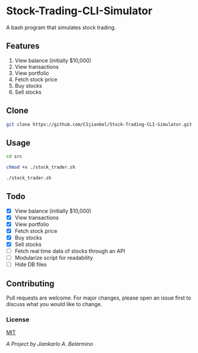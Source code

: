 # Stock-Trading-CLI-Simulator

A bash program that simulates stock trading. 

## Features

1. View balance (initially $10,000)
2. View transactions
3. View portfolio
4. Fetch stock price
5. Buy stocks 
6. Sell stocks 

## Clone

```bash
git clone https://github.com/CSjianbel/Stock-Trading-CLI-Simulator.git
```

## Usage 

```bash
cd src 

chmod +x ./stock_trader.sh 

./stock_trader.sh
```

## Todo

- [x] View balance (initially $10,000)
- [x] View transactions
- [x] View portfolio
- [x] Fetch stock price
- [x] Buy stocks 
- [x] Sell stocks 
- [ ] Fetch real time data of stocks through an API
- [ ] Modularize script for readability
- [ ] Hide DB files

## Contributing

Pull requests are welcome. For major changes, please open an issue first to discuss what you would like to change.

### License

[MIT](https://choosealicense.com/licenses/mit/)

_A Project by Jiankarlo A. Belarmino_
